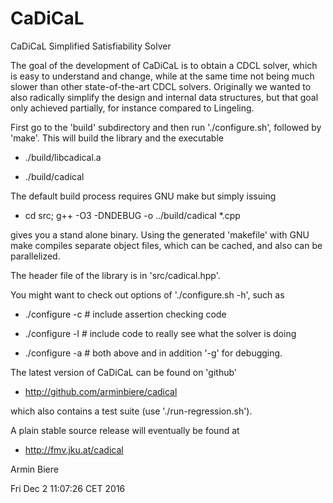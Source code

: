 # CaDiCaL

CaDiCaL Simplified Satisfiability Solver

The goal of the development of CaDiCaL is to obtain a CDCL solver, which is
easy to understand and change, while at the same time not being much slower
than other state-of-the-art CDCL solvers.  Originally we wanted to also
radically simplify the design and internal data structures, but that goal
only achieved partially, for instance compared to Lingeling.

First go to the 'build' subdirectory and then run './configure.sh',
followed by 'make'.  This will build the library and the executable
  
  - ./build/libcadical.a

  - ./build/cadical

The default build process requires GNU make but simply issuing

  - cd src; g++ -O3 -DNDEBUG -o ../build/cadical \*.cpp

gives you a stand alone binary.  Using the generated 'makefile' with
GNU make compiles separate object files, which can be cached, and also can
be parallelized.

The header file of the library is in 'src/cadical.hpp'.

You might want to check out options of './configure.sh -h', such as

  - ./configure -c # include assertion checking code

  - ./configure -l # include code to really see what the solver is doing

  - ./configure -a # both above and in addition '-g' for debugging.

The latest version of CaDiCaL can be found on 'github'

  - http://github.com/arminbiere/cadical

which also contains a test suite (use './run-regression.sh').

A plain stable source release will eventually be found at

  - http://fmv.jku.at/cadical

Armin Biere

Fri Dec  2 11:07:26 CET 2016
